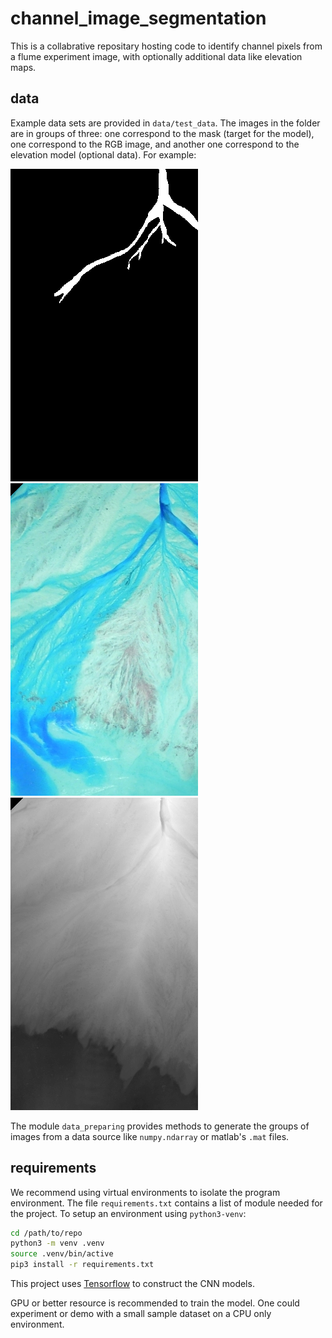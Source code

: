 # channel_image_segmentation

This is a collabrative repositary hosting code to identify channel pixels from a flume experiment image, with optionally additional data like elevation maps. 

## data

Example data sets are provided in `data/test_data`. The images in the folder are in groups of three: one correspond to the mask (target for the model), one correspond to the RGB image, and another one correspond to the elevation model (optional data). For example:

![mask](data/test_data/part_0_batch_0_num_0_mask.png)
![image](data/test_data/part_0_batch_0_num_0_image.png)
![elevation](data/test_data/part_0_batch_0_num_0_elevation.png)

The module ``data_preparing`` provides methods to generate the groups of images from a data source like ``numpy.ndarray`` or matlab's ``.mat`` files.

## requirements

We recommend using virtual environments to isolate the program environment. The file `requirements.txt` contains a list of module needed for the project. To setup an environment using ``python3-venv``:

```bash
cd /path/to/repo
python3 -m venv .venv
source .venv/bin/active
pip3 install -r requirements.txt
```

This project uses [Tensorflow](https://www.tensorflow.org/) to construct the CNN models. 

GPU or better resource is recommended to train the model. One could experiment or demo with a small sample dataset on a CPU only environment.